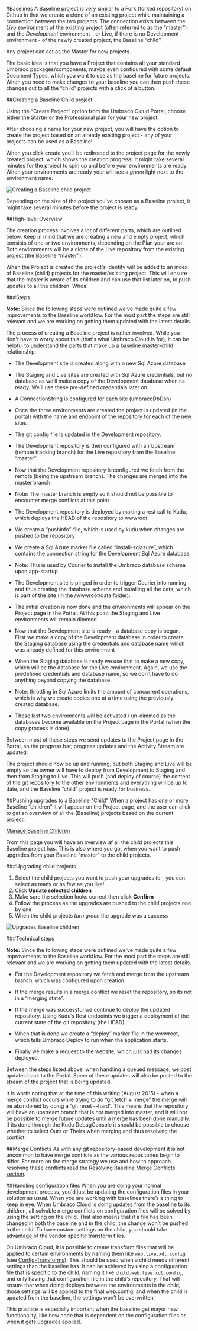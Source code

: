 #Baselines
A Baseline project is very similar to a Fork (forked repository) on Github in that we create a clone of an existing project while maintaining a connection between the two projects. The connection exists between the _Live_ environment of the existing project (often referred to as the “master”) and the _Development_ environment - or Live, if there is no Development environment - of the newly created project, the Baseline “child”.

Any project can act as the Master for new projects.

The basic idea is that you have a Project that contains all your standard Umbraco packages/components, maybe even configured with some default Document Types, which you want to use as the baseline for future projects. When you need to make changes to your baseline you can then push these changes out to all the “child” projects with a click of a button.

##Creating a Baseline Child project

Using the “Create Project” option from the Umbraco Cloud Portal, choose either the Starter or the Professional plan for your new project. 

After choosing a name for your new project, you will have the option to create the project based on an already existing project - any of your projects can be used as a Baseline! 

When you click create you’ll be redirected to the project page for the newly created project, which shows the creation progress. It might take several minutes for the project to spin up and before your environments are ready. When your environments are ready your will see a *green* light next to the environment name.

![Creating a Baseline child project](images/create-baseline-child-project.gif)

Depending on the size of the project you've chosen as a Baseline project, it might take several minutes before the project is ready. 

##High-level Overview

The creation process involves a lot of different parts, which are outlined below. Keep in mind that we are creating a new and empty project, which consists of one or two environments, depending on the Plan your are on. Both environments will be a clone of the Live repository from the existing project (the Baseline “master”).

When the Project is created the project's identity will be added to an index of Baseline (child) projects for the master/existing project. This will ensure that the master is aware of its children and can use that list later on, to push updates to all the children. Whoa!

###Steps

**Note:** Since the following steps were outlined we've made quite a few improvements to the Baseline workflow. For the most part the steps are still relevant and we are working on getting them updated with the latest details.

The process of creating a Baseline project is rather involved. While you don't have to worry about this (that's what Umbraco Cloud is for), it can be helpful to understand the parts that make up a baseline master-child relationship:

* The Development site is created along with a new Sql Azure database

* The Staging and Live sites are created with Sql Azure credentials, but no database as we’ll make a copy of the Development database when its ready. We’ll use these pre-defined credentials later on.

* A ConnectionString is configured for each site (umbracoDbDsn)

* Once the three environments are created the project is updated (in the portal) with the name and endpoint of the repository for each of the new sites.

* The git config file is updated in the Development repository.

* The Development repository is then configured with an Upstream (remote tracking branch) for the Live repository from the Baseline “master”.

* Now that the Development repository is configured we fetch from the remote (being the upstream branch). The changes are merged into the master branch.

* Note: The master branch is empty so it should not be possible to encounter merge conflicts at this point

* The Development repository is deployed by making a rest call to Kudu, which deploys the HEAD of the repository to wwwroot.

* We create a “pushinfo”-file, which is used by kudu when changes are pushed to the repository

* We create a Sql Azure marker file called “install-sqlazure”, which contains the connection string for the Development Sql Azure database

* Note: This is used by Courier to install the Umbraco database schema upon app-startup

* The Development site is pinged in order to trigger Courier into running and thus creating the database schema and installing all the data, which is part of the site (in the /wwwroot/data folder).

* The initial creation is now done and the environments will appear on the Project page in the Portal. At this point the Staging and Live environments will remain dimmed.

* Now that the Development site is ready - a database copy is begun. First we make a copy of the Development database in order to create the Staging database using the credentials and database name which was already defined for this environment

* When the Staging database is ready we use that to make a new copy, which will be the database for the Live environment. Again, we use the predefined credentials and database name, so we don’t have to do anything beyond copying the database.

* Note: throttling in Sql Azure limits the amount of concurrent operations, which is why we create copies one at a time using the previously created database.

* These last two environments will be activated / un-dimmed as the databases become available on the Project page in the Portal (when the copy process is done).

Between most of these steps we send updates to the Project page in the Portal, so the progress bar, progress updates and the Activity Stream are updated.

The project should now be up and running, but both Staging and Live will be empty so the owner will have to deploy from Development to Staging and then from Staging to Live. This will push (and deploy of course) the content of the git repository to the other environments and everything will be up to date, and the Baseline “child” project is ready for business.

##Pushing upgrades to a Baseline "Child"
When a project has one or more Baseline “children” it will appear on the Project page, and the user can click to get an overview of all the (Baseline) projects based on the current project.

[Manage Baseline Children](images/mange-updates-here.png)

From this page you will have an overview af all the child projects this Baseline project has. This is also where you go, when you want to push upgrades from your Baseline "master" to the child projects.

###Upgrading child projects

1. Select the child projects you want to push your upgrades to - you can select as many or as few as you like!
2. Click **Update selected children**
3. Make sure the selection looks correct then click **Confirm**
4. Follow the process as the upgrades are pushed to the child projects one by one
5. When the child projects *turn green* the upgrade was a success

![Upgrades Baseline children](images/manage-baseline-children.gif)

###Technical steps

**Note:** Since the following steps were outlined we've made quite a few improvements to the Baseline workflow. For the most part the steps are still relevant and we are working on getting them updated with the latest details.

* For the Development repository we fetch and merge from the upstream branch, which was configured upon creation.

* If the merge results in a merge conflict we reset the repository, so its not in a “merging state”.

* If the merge was successful we continue to deploy the updated repository. Using Kudu’s Rest endpoints we trigger a deployment of the current state of the git repository (the HEAD).

* When that is done we create a “deploy” marker file in the wwwroot, which tells Umbraco Deploy to run when the application starts.

* Finally we make a request to the website, which just had its changes deployed.

Between the steps listed above, when handling a queued message, we post updates back to the Portal. Some of these updates will also be posted to the stream of the project that is being updated.

It is worth noting that at the time of this writing (August 2015) - when a merge conflict occurs while trying to do “git fetch + merge” the merge will be abandoned by doing a “git reset --hard”. This means that the repository will have an upstream branch that is not merged into master, and it will not be possible to merge future updates until a merge has been done manually. If its done through the Kudu DebugConsole it should be possible to choose whether to select Ours or Theirs when merging and thus resolving the conflict.

##Merge Conflicts
As with any git repository-based development it is not uncommon to have merge conflicts as the various repositories begin to differ. For more on the merge strategy we use and how to approach resolving these conflicts read the [Resolving Baseline Merge Conflicts section](Baseline-Merge-Conflicts/).

##Handling configuration files
When you are doing your normal development process, you'd just be updating the configuration files in your solution as usual. When you are working with baselines there’s a thing to keep in eye. 
When Umbraco Cloud is doing updates from the baseline to its children, all solvable merge conflicts on configuration files will be solved by using the setting on the child. That also means that if a file has been changed in both the baseline and in the child, the change won’t be pushed to the child. To have custom settings on the child, you should take advantage of the vendor specific transform files. 

On Umbraco Cloud, it is possible to create transform files that will be applied to certain environments by naming them like `web.live.xdt.config` (see [Config-Transforms](../../Set-Up/Config-Transforms/)). This should be used when a child needs different settings than the baseline has. It can be achieved by using a configuration file that is specific to the child, naming it like `child.web.live.xdt.config`, and only having that configuration file in the child’s repository. That will ensure that when doing deploys between the environments in the child, those settings will be applied to the final web.config, and when the child is updated from the baseline, the settings won’t be overwritten.

This practice is especially important when the baseline get mayor new functionality, like new code that is dependent on the configuration files or when it gets upgrades applied.
